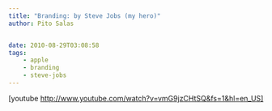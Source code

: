 ```yaml
---
title: "Branding: by Steve Jobs (my hero)"
author: Pito Salas


date: 2010-08-29T03:08:58
tags:
    - apple
    - branding
    - steve-jobs
---
```




[youtube http://www.youtube.com/watch?v=vmG9jzCHtSQ&fs=1&hl=en_US]


